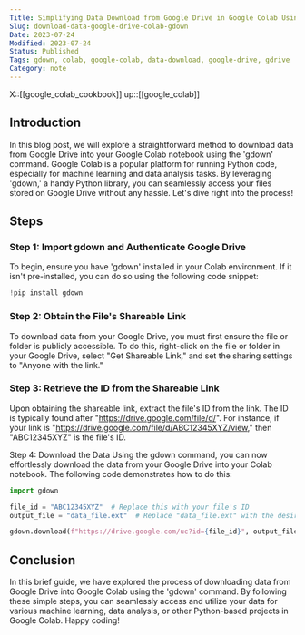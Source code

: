 ```yaml
---
Title: Simplifying Data Download from Google Drive in Google Colab Using gdown
Slug: download-data-google-drive-colab-gdown
Date: 2023-07-24
Modified: 2023-07-24
Status: Published
Tags: gdown, colab, google-colab, data-download, google-drive, gdrive
Category: note
---
```

X::[[google_colab_cookbook]]
up::[[google_colab]]

## Introduction

In this blog post, we will explore a straightforward method to download data from Google Drive into your Google Colab notebook using the 'gdown' command. Google Colab is a popular platform for running Python code, especially for machine learning and data analysis tasks. By leveraging 'gdown,' a handy Python library, you can seamlessly access your files stored on Google Drive without any hassle. Let's dive right into the process!

## Steps

### Step 1: Import gdown and Authenticate Google Drive

To begin, ensure you have 'gdown' installed in your Colab environment. If it isn't pre-installed, you can do so using the following code snippet:

```python
!pip install gdown
```

### Step 2: Obtain the File's Shareable Link

To download data from your Google Drive, you must first ensure the file or folder is publicly accessible. To do this, right-click on the file or folder in your Google Drive, select "Get Shareable Link," and set the sharing settings to "Anyone with the link."

### Step 3: Retrieve the ID from the Shareable Link

Upon obtaining the shareable link, extract the file's ID from the link. The ID is typically found after "<https://drive.google.com/file/d/>". For instance, if your link is "<https://drive.google.com/file/d/ABC12345XYZ/view>," then "ABC12345XYZ" is the file's ID.

Step 4: Download the Data
Using the gdown command, you can now effortlessly download the data from your Google Drive into your Colab notebook. The following code demonstrates how to do this:

```python
import gdown

file_id = "ABC12345XYZ"  # Replace this with your file's ID
output_file = "data_file.ext"  # Replace "data_file.ext" with the desired output filename and extension

gdown.download(f"https://drive.google.com/uc?id={file_id}", output_file)
```

## Conclusion

In this brief guide, we have explored the process of downloading data from Google Drive into Google Colab using the 'gdown' command. By following these simple steps, you can seamlessly access and utilize your data for various machine learning, data analysis, or other Python-based projects in Google Colab. Happy coding!
